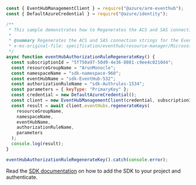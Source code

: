 ```javascript
const { EventHubManagementClient } = require("@azure/arm-eventhub");
const { DefaultAzureCredential } = require("@azure/identity");

/**
 * This sample demonstrates how to Regenerates the ACS and SAS connection strings for the Event Hub.
 *
 * @summary Regenerates the ACS and SAS connection strings for the Event Hub.
 * x-ms-original-file: specification/eventhub/resource-manager/Microsoft.EventHub/stable/2021-11-01/examples/EventHubs/EHEventHubAuthorizationRuleRegenerateKey.json
 */
async function eventHubAuthorizationRuleRegenerateKey() {
  const subscriptionId = "5f750a97-50d9-4e36-8081-c9ee4c0210d4";
  const resourceGroupName = "ArunMonocle";
  const namespaceName = "sdk-namespace-960";
  const eventHubName = "sdk-EventHub-532";
  const authorizationRuleName = "sdk-Authrules-1534";
  const parameters = { keyType: "PrimaryKey" };
  const credential = new DefaultAzureCredential();
  const client = new EventHubManagementClient(credential, subscriptionId);
  const result = await client.eventHubs.regenerateKeys(
    resourceGroupName,
    namespaceName,
    eventHubName,
    authorizationRuleName,
    parameters
  );
  console.log(result);
}

eventHubAuthorizationRuleRegenerateKey().catch(console.error);
```

Read the [SDK documentation](https://github.com/Azure/azure-sdk-for-js/blob/%40azure%2Farm-eventhub_5.0.1/sdk/eventhub/arm-eventhub/README.md) on how to add the SDK to your project and authenticate.
